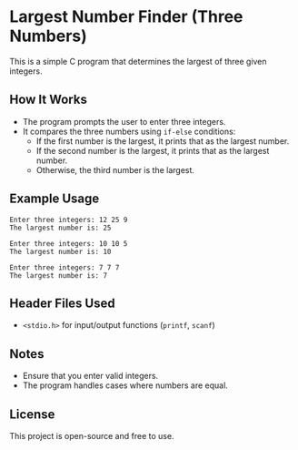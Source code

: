 # Largest Number Finder (Three Numbers)

This is a simple C program that determines the largest of three given integers.

## How It Works
- The program prompts the user to enter three integers.
- It compares the three numbers using `if-else` conditions:
  - If the first number is the largest, it prints that as the largest number.
  - If the second number is the largest, it prints that as the largest number.
  - Otherwise, the third number is the largest.


## Example Usage
```
Enter three integers: 12 25 9
The largest number is: 25
```
```
Enter three integers: 10 10 5
The largest number is: 10
```
```
Enter three integers: 7 7 7
The largest number is: 7
```

## Header Files Used
- `<stdio.h>` for input/output functions (`printf`, `scanf`)

## Notes
- Ensure that you enter valid integers.
- The program handles cases where numbers are equal.

## License
This project is open-source and free to use.

